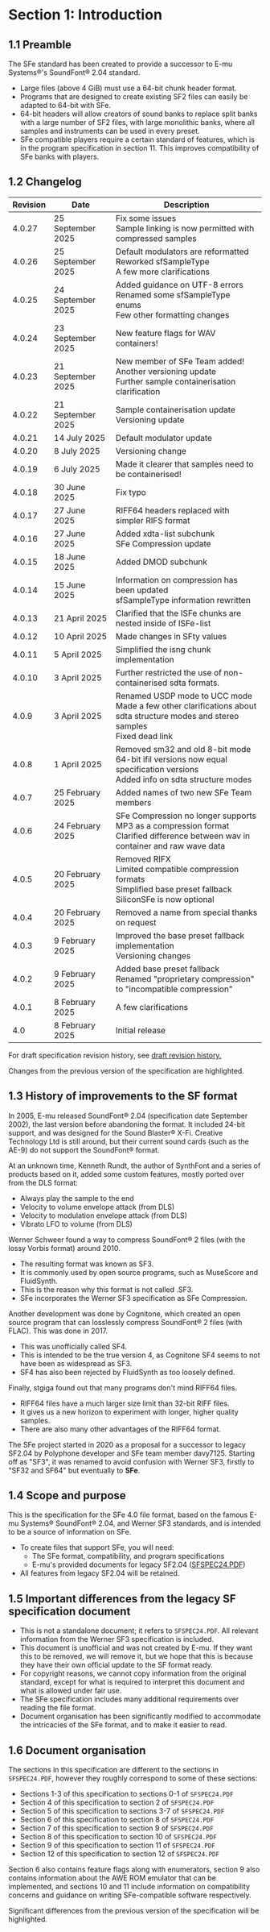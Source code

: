 # Section 1: Introduction

## 1.1 Preamble

The SFe standard has been created to provide a successor to E-mu Systems®'s SoundFont® 2.04 standard.

- Large files (above 4 GiB) must use a 64-bit chunk header format.
- Programs that are designed to create existing SF2 files can easily be adapted to 64-bit with SFe.
- 64-bit headers will allow creators of sound banks to replace split banks with a large number of SF2 files, with large monolithic banks, where all samples and instruments can be used in every preset.
- SFe compatible players require a certain standard of features, which is in the program specification in section 11. This improves compatibility of SFe banks with players.

## 1.2 Changelog

| Revision | Date              | Description                                                                                                                           |
|----------|-------------------|---------------------------------------------------------------------------------------------------------------------------------------|
| 4.0.27   | 25 September 2025 | Fix some issues <br> Sample linking is now permitted with compressed samples                                                          |
| 4.0.26   | 25 September 2025 | Default modulators are reformatted <br> Reworked sfSampleType <br> A few more clarifications                                          |
| 4.0.25   | 24 September 2025 | Added guidance on UTF-8 errors <br> Renamed some sfSampleType enums <br> Few other formatting changes                                 |
| 4.0.24   | 23 September 2025 | New feature flags for WAV containers!                                                                                                 |
| 4.0.23   | 21 September 2025 | New member of SFe Team added! <br> Another versioning update <br> Further sample containerisation clarification                       | 
| 4.0.22   | 21 September 2025 | Sample containerisation update <br> Versioning update                                                                                 |
| 4.0.21   | 14 July 2025      | Default modulator update                                                                                                              |
| 4.0.20   | 8 July 2025       | Versioning change                                                                                                                     |
| 4.0.19   | 6 July 2025       | Made it clearer that samples need to be containerised!                                                                                |
| 4.0.18   | 30 June 2025      | Fix typo                                                                                                                              |
| 4.0.17   | 27 June 2025      | RIFF64 headers replaced with simpler RIFS format                                                                                      | 
| 4.0.16   | 27 June 2025      | Added xdta-list subchunk <br> SFe Compression update                                                                                  |
| 4.0.15   | 18 June 2025      | Added DMOD subchunk                                                                                                                   |
| 4.0.14   | 15 June 2025      | Information on compression has been updated <br> sfSampleType information rewritten                                                   |
| 4.0.13   | 21 April 2025     | Clarified that the ISFe chunks are nested inside of ISFe-list                                                                         |
| 4.0.12   | 10 April 2025     | Made changes in SFty values                                                                                                           |
| 4.0.11   | 5 April 2025      | Simplified the isng chunk implementation                                                                                              |
| 4.0.10   | 3 April 2025      | Further restricted the use of non-containerised sdta formats.                                                                         |
| 4.0.9    | 3 April 2025      | Renamed USDP mode to UCC mode <br> Made a few other clarifications about sdta structure modes and stereo samples <br> Fixed dead link |
| 4.0.8    | 1 April 2025      | Removed sm32 and old 8-bit mode <br> 64-bit ifil versions now equal specification versions <br> Added info on sdta structure modes    |
| 4.0.7    | 25 February 2025  | Added names of two new SFe Team members                                                                                               |
| 4.0.6    | 24 February 2025  | SFe Compression no longer supports MP3 as a compression format <br> Clarified difference between wav in container and raw wave data   |
| 4.0.5    | 20 February 2025  | Removed RIFX <br> Limited compatible compression formats <br> Simplified base preset fallback <br> SiliconSFe is now optional         |
| 4.0.4    | 20 February 2025  | Removed a name from special thanks on request                                                                                         |
| 4.0.3    | 9 February 2025   | Improved the base preset fallback implementation <br> Versioning changes                                                              |
| 4.0.2    | 9 February 2025   | Added base preset fallback <br> Renamed "proprietary compression" to "incompatible compression"                                       |
| 4.0.1    | 8 February 2025   | A few clarifications                                                                                                                  |
| 4.0      | 8 February 2025   | Initial release                                                                                                                       |

For draft specification revision history, see [draft revision history.](../draft-revision-history.md)

Changes from the previous version of the specification are highlighted.

## 1.3 History of improvements to the SF format

In 2005, E-mu released SoundFont® 2.04 (specification date September 2002), the last version before abandoning the format. It included 24-bit support, and was designed for the Sound Blaster® X-Fi. Creative Technology Ltd is still around, but their current sound cards (such as the AE-9) do not support the SoundFont® format.

At an unknown time, Kenneth Rundt, the author of SynthFont and a series of products based on it, added some custom features, mostly ported over from the DLS format:

- Always play the sample to the end
- Velocity to volume envelope attack (from DLS)
- Velocity to modulation envelope attack (from DLS)
- Vibrato LFO to volume (from DLS)

Werner Schweer found a way to compress SoundFont® 2 files (with the lossy Vorbis format) around 2010.

- The resulting format was known as SF3.
- It is commonly used by open source programs, such as MuseScore and FluidSynth.
- This is the reason why this format is not called .SF3.
- SFe incorporates the Werner SF3 specification as SFe Compression.

Another development was done by Cognitone, which created an open source program that can losslessly compress SoundFont® 2 files (with FLAC). This was done in 2017.

- This was unofficially called SF4.
- This is intended to be the true version 4, as Cognitone SF4 seems to not have been as widespread as SF3.
- SF4 has also been rejected by FluidSynth as too loosely defined.

Finally, stgiga found out that many programs don't mind RIFF64 files.

- RIFF64 files have a much larger size limit than 32-bit RIFF files.
- It gives us a new horizon to experiment with longer, higher quality samples.
- There are also many other advantages of the RIFF64 format.

The SFe project started in 2020 as a proposal for a successor to legacy SF2.04 by Polyphone developer and SFe team member davy7125. Starting off as "SF3", it was renamed to avoid confusion with Werner SF3, firstly to "SF32 and SF64" but eventually to **SFe**.

## 1.4 Scope and purpose

This is the specification for the SFe 4.0 file format, based on the famous E-mu Systems® SoundFont® 2.04, and Werner SF3 standards, and is intended to be a source of information on SFe.

- To create files that support SFe, you will need:
    - The SFe format, compatibility, and program specifications
    - E-mu's provided documents for legacy SF2.04 ([SFSPEC24.PDF](https://raw.githubusercontent.com/davy7125/soundfont-standard-v3/117539e5dc2d35d7a6273ba7bc319e7d1e1c9a67/sfspec24.pdf))
- All features from legacy SF2.04 will be retained.

## 1.5 Important differences from the legacy SF specification document

- This is not a standalone document; it refers to `SFSPEC24.PDF`. All relevant information from the Werner SF3 specification is included.
- This document is unofficial and was not created by E-mu. If they want this to be removed, we will remove it, but we hope that this is because they have their own official update to the SF format ready.
- For copyright reasons, we cannot copy information from the original standard, except for what is required to interpret this document and what is allowed under fair use.
- The SFe specification includes many additional requirements over reading the file format.
- Document organisation has been significantly modified to accommodate the intricacies of the SFe format, and to make it easier to read.

## 1.6 Document organisation

The sections in this specification are different to the sections in `SFSPEC24.PDF`, however they roughly correspond to some of these sections:

- Sections 1-3 of this specification to sections 0-1 of `SFSPEC24.PDF`
- Section 4 of this specification to section 2 of `SFSPEC24.PDF`
- Section 5 of this specification to sections 3-7 of `SFSPEC24.PDF`
- Section 6 of this specification to section 8 of `SFSPEC24.PDF`
- Section 7 of this specification to section 9 of `SFSPEC24.PDF`
- Section 8 of this specification to section 10 of `SFSPEC24.PDF`
- Section 9 of this specification to section 11 of `SFSPEC24.PDF`
- Section 12 of this specification to section 12 of `SFSPEC24.PDF`

Section 6 also contains feature flags along with enumerators, section 9 also contains information about the AWE ROM emulator that can be implemented, and sections 10 and 11 include information on compatibility concerns and guidance on writing SFe-compatible software respectively.

Significant differences from the previous version of the specification will be highlighted.